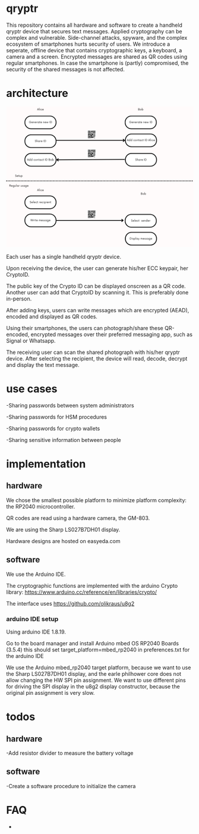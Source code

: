 # qryptr
This repository contains all hardware and software to create a handheld qryptr device that secures text messages.
Applied cryptography can be complex and vulnerable. 
Side-channel attacks, spyware, and the complex ecosystem of smartphones hurts security of users.
We introduce a seperate, offline device that contains cryptographic keys, a keyboard, a camera and a screen. 
Encrypted messages are shared as QR codes using regular smartphones.
In case the smartphone is (partly) compromised, the security of the shared messages is not affected.

# architecture
![usage flow](./flow-diagram2.png)

Each user has a single handheld qryptr device.

Upon receiving the device, the user can generate his/her ECC keypair, her CryptoID.

The public key of the Crypto ID can be displayed onscreen as a QR code. Another user can add that CryptoID by scanning it. This is preferably done in-person.

After adding keys, users can write messages which are encrypted (AEAD), encoded and displayed as QR codes.

Using their smartphones, the users can photograph/share these QR-encoded, encrypted messages over their preferred messaging app, such as Signal or Whatsapp.

The receiving user can scan the shared photograph with his/her qryptr device. After selecting the recipient, the device will read, decode, decrypt and display the text message.

# use cases
-Sharing passwords between system administrators

-Sharing passwords for HSM procedures

-Sharing passwords for crypto wallets

-Sharing sensitive information between people

# implementation
## hardware
We chose the smallest possible platform to minimize platform complexity: the RP2040 microcontroller.

QR codes are read using a hardware camera, the GM-803. 

We are using the Sharp LS027B7DH01 display. 

Hardware designs are hosted on easyeda.com

## software
We use the Arduino IDE.

The cryptographic functions are implemented with the arduino Crypto library: https://www.arduino.cc/reference/en/libraries/crypto/

The interface uses https://github.com/olikraus/u8g2

### arduino IDE setup
Using arduino IDE 1.8.19.

Go to the board manager and install Arduino mbed OS RP2040 Boards (3.5.4)
this should set target_platform=mbed_rp2040 in preferences.txt for the arduino IDE

We use the Arduino mbed_rp2040 target platform, because we want to use the Sharp LS027B7DH01 display, and the earle philhower core does not allow changing the HW SPI pin assignment. We want to use different pins for driving the SPI display in the u8g2 display constructor, because the original pin assignment is very slow.


# todos
## hardware
-Add resistor divider to measure the battery voltage
## software
-Create a software procedure to initialize the camera

# FAQ
-

